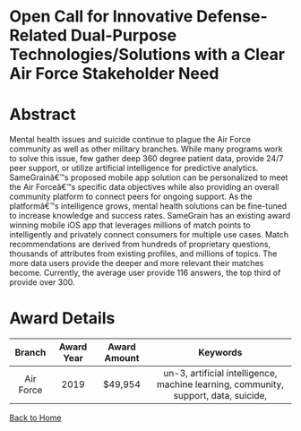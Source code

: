 
Open Call for Innovative Defense-Related Dual-Purpose Technologies/Solutions with a Clear Air Force Stakeholder Need
====================================================================================================================

# Abstract


Mental health issues and suicide continue to plague the Air Force community as well as other military branches. While many programs work to solve this issue, few gather deep 360 degree patient data, provide 24/7 peer support, or utilize artificial intelligence for predictive analytics. SameGrainâ€™s proposed mobile app solution can be personalized to meet the Air Forceâ€™s specific data objectives while also providing an overall community platform to connect peers for ongoing support. As the platformâ€™s intelligence grows, mental health solutions can be fine-tuned to increase knowledge and success rates. SameGrain has an existing award winning mobile iOS app that leverages millions of match points to intelligently and privately connect consumers for multiple use cases. Match recommendations are derived from hundreds of proprietary questions, thousands of attributes from existing profiles, and millions of topics. The more data users provide the deeper and more relevant their matches become. Currently, the average user provide 116 answers, the top third of provide over 300.  

# Award Details

|Branch|Award Year|Award Amount|Keywords|
| :---: | :---: | :---: | :---: |
|Air Force|2019|$49,954|un-3, artificial intelligence, machine learning, community, support, data, suicide, |
  
  


[Back to Home](https://github.com/chrischow/dod_sbir_awards/DJ/#1534)